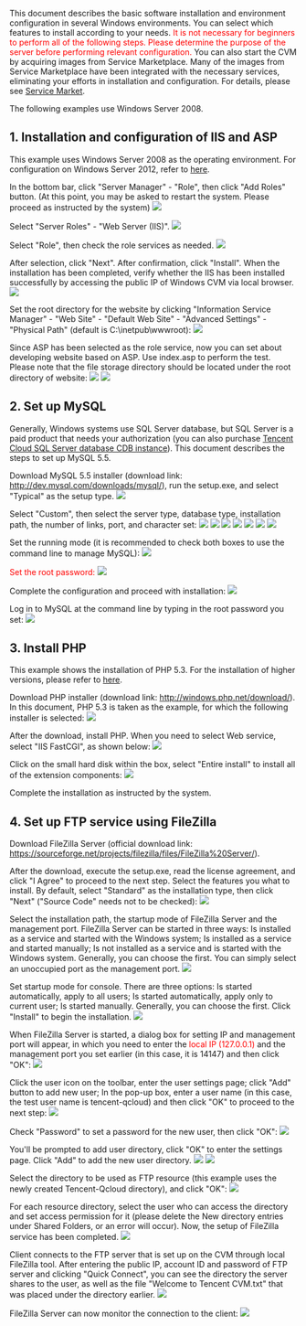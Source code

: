 This document describes the basic software installation and environment configuration in several Windows environments. You can select which features to install according to your needs. <font color="red">It is not necessary for beginners to perform all of the following steps. Please determine the purpose of the server before performing relevant configuration. </font>You can also start the CVM by acquiring images from Service Marketplace. Many of the images from Service Marketplace have been integrated with the necessary services, eliminating your efforts in installation and configuration. For details, please see [Service Market](http://market.qcloud.com/?categoryId=64&page=1&orderby=2).

The following examples use Windows Server 2008.
## 1. Installation and configuration of IIS and ASP
This example uses Windows Server 2008 as the operating environment. For configuration on Windows Server 2012, refer to [here](http://cloud.tencent.com/doc/product/213/%E5%AE%89%E8%A3%85%E9%85%8D%E7%BD%AEIIS%E5%8F%8APHP#1.1.-windows2012r2.E7.89.88.E6.9C.AC.E7.A4.BA.E4.BE.8B).

In the bottom bar, click "Server Manager" - "Role", then click "Add Roles" button. (At this point, you may be asked to restart the system. Please proceed as instructed by the system)
![](//mccdn.qcloud.com/static/img/d09bb74a5baa87e31c184ec6d75cb57d/image.png)


Select "Server Roles" - "Web Server (IIS)".
![](//mccdn.qcloud.com/static/img/f6975a71dcaabfa18b76b0c5b0f5a8cb/image.png)

Select "Role", then check the role services as needed.
![](//mccdn.qcloud.com/static/img/c750f9bbd9a1f2c9edfe78231d1aa758/image.png)

After selection, click "Next". After confirmation, click "Install". When the installation has been completed, verify whether the IIS has been installed successfully by accessing the public IP of Windows CVM via local browser.
![](//mccdn.qcloud.com/static/img/07a707f660f9dea79c86ed342ccb1af3/image.png)

Set the root directory for the website by clicking "Information Service Manager" - "Web Site" - "Default Web Site" - "Advanced Settings" - "Physical Path" (default is C:\inetpub\wwwroot):
![](//mccdn.qcloud.com/static/img/03df77ba147a055bcbeeac6fe86ebe2b/image.png)

Since ASP has been selected as the role service, now you can set about developing website based on ASP. Use index.asp to perform the test. Please note that the file storage directory should be located under the root directory of website:
![](//mccdn.qcloud.com/static/img/5f28c401eab2fd59719c2c43b7b7f4ca/image.png)
![](//mccdn.qcloud.com/static/img/bda072e406546f9954168c8724fcd5d1/image.png)

## 2. Set up MySQL
Generally, Windows systems use SQL Server database, but SQL Server is a paid product that needs your authorization (you can also purchase [Tencent Cloud SQL Server database CDB instance](http://cloud.tencent.com/product/sqlserver.html)). This document describes the steps to set up MySQL 5.5.

Download MySQL 5.5 installer (download link: http://dev.mysql.com/downloads/mysql/), run the setup.exe, and select "Typical" as the setup type.
![](//mccdn.qcloud.com/static/img/96039d46303894a81b161e73a5e53f08/image.png)


Select "Custom", then select the server type, database type, installation path, the number of links, port, and character set:
![](//mccdn.qcloud.com/static/img/850064f6ca3f34d63dbb4e1c9bb30153/image.png)
![](//mccdn.qcloud.com/static/img/899ec4ba3dfbdec9099bd23739390130/image.png)
![](//mccdn.qcloud.com/static/img/6b42170fa5fc9a1f70d39d50ce920e8f/image.png)
![](//mccdn.qcloud.com/static/img/84f139f4d0fc825adf832efa2835409f/image.png)
![](//mccdn.qcloud.com/static/img/a2ac370045e5f495b56ddb0628b9f420/image.png)
![](//mccdn.qcloud.com/static/img/e3ad54af349fee1c95951fc667ce6dd7/image.png)
![](//mccdn.qcloud.com/static/img/79cbd16767ecc0b2fa268cc025db8f8a/image.png)


Set the running mode (it is recommended to check both boxes to use the command line to manage MySQL):
![](//mccdn.qcloud.com/static/img/7837ddb917b5c3244da877c79aae671e/image.png)

<font color="red">Set the root password: </font>
![](//mccdn.qcloud.com/static/img/3bb1f9bbc079fda2a5ca59ffe5060a27/image.png) 

Complete the configuration and proceed with installation:
![](//mccdn.qcloud.com/static/img/3325317d0c770640f887d9e4ef274266/image.png)

Log in to MySQL at the command line by typing in the root password you set:
![](//mccdn.qcloud.com/static/img/24d4cee90f961ae260e34e91c051c0cc/image.png)


## 3. Install PHP
This example shows the installation of PHP 5.3. For the installation of higher versions, please refer to [here](http://cloud.tencent.com/doc/product/213/%E5%AE%89%E8%A3%85%E9%85%8D%E7%BD%AEIIS%E5%8F%8APHP#2.2.-php-5.3.E4.B9.8B.E5.90.8E.E7.89.88.E6.9C.AC.E5.AE.89.E8.A3.85).

Download PHP installer (download link:  http://windows.php.net/download/). In this document, PHP 5.3 is taken as the example, for which the following installer is selected: 
![](//mccdn.qcloud.com/static/img/fbfdc56c240c227bd9e79d23ca3f6539/image.png)

After the download, install PHP. When you need to select Web service, select "IIS FastCGI", as shown below:
![](//mccdn.qcloud.com/static/img/0766466daaa805ed4936c1479c4a1128/image.png)

Click on the small hard disk within the box, select "Entire install" to install all of the extension components:
![](//mccdn.qcloud.com/static/img/a59ca63ed4c1fd8a3522aa5901fc1015/image.png)

Complete the installation as instructed by the system.

## 4. Set up FTP service using FileZilla
Download FileZilla Server (official download link: https://sourceforge.net/projects/filezilla/files/FileZilla%20Server/).

After the download, execute the setup.exe, read the license agreement, and click "I Agree" to proceed to the next step. Select the features you what to install. By default, select "Standard" as the installation type, then click "Next" ("Source Code" needs not to be checked):
![](//mccdn.qcloud.com/static/img/c778f5e5835d7361c71726fd9c267d2b/image.jpg)

Select the installation path, the startup mode of FileZilla Server and the management port.
FileZilla Server can be started in three ways: Is installed as a service and started with the Windows system; Is installed as a service and started manually; Is not installed as a service and is started with the Windows system. Generally, you can choose the first. You can simply select an unoccupied port as the management port.
![](//mccdn.qcloud.com/static/img/ada799498cf21fa303680b5fbd8b71a8/image.jpg)

Set startup mode for console.
There are three options: Is started automatically, apply to all users; Is started automatically, apply only to current user; Is started manually. Generally, you can choose the first. Click "Install" to begin the installation.
![](//mccdn.qcloud.com/static/img/c310e67a90a48fbd5dc8d2a67e4efe1b/image.jpg)

When FileZilla Server is started, a dialog box for setting IP and management port will appear, in which you need to enter the <font color="red"> local IP (127.0.0.1)</font> and the management port you set earlier (in this case, it is 14147) and then click "OK":
![](//mccdn.qcloud.com/static/img/e4b60a5950f6d5a1fd09480022d634b6/image.jpg)

Click the user icon on the toolbar, enter the user settings page; click "Add" button to add new user; In the pop-up box, enter a user name (in this case, the test user name is tencent-qcloud) and then click "OK" to proceed to the next step:
![](//mccdn.qcloud.com/static/img/2eceb6e6481c3c8ca1b0d62f4b8fbe03/image.png)

Check "Password" to set a password for the new user, then click "OK":
![](//mccdn.qcloud.com/static/img/39e8f56e2df01260aff5af866fb8b4f8/image.jpg)

You'll be prompted to add user directory, click "OK" to enter the settings page. Click "Add" to add the new user directory.
![](//mccdn.qcloud.com/static/img/46e210f97c4c57a520ab7deababcafc7/image.jpg)
![](//mccdn.qcloud.com/static/img/a728994312b6c8d0fb9ed182e5131e46/image.jpg)

Select the directory to be used as FTP resource (this example uses the newly created Tencent-Qcloud directory), and click "OK":
![](//mccdn.qcloud.com/static/img/4b0710e79c9523d2e672f4ed0b7d6ce0/image.jpg)

For each resource directory, select the user who can access the directory and set access permission for it (please delete the New directory entries under Shared Folders, or an error will occur). Now, the setup of FileZilla service has been completed.
![](//mccdn.qcloud.com/static/img/627d28cfacb6a67c1fb3a027f3f1d240/image.jpg)

Client connects to the FTP server that is set up on the CVM through local FileZilla tool. After entering the public IP, account ID and password of FTP server and clicking "Quick Connect", you can see the directory the server shares to the user, as well as the file "Welcome to Tencent CVM.txt" that was placed under the directory earlier.
![](//mccdn.qcloud.com/static/img/fd74b176677cebc2d98fb812aec4e5be/image.png)

FileZilla Server can now monitor the connection to the client:
![](//mccdn.qcloud.com/static/img/2542a78b00aaa930c92e8f8a9d88fdb1/image.jpg)
